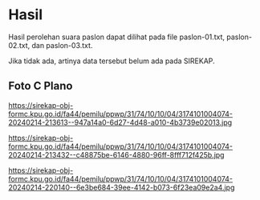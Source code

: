 # Hasil

Hasil perolehan suara paslon dapat dilihat pada file paslon-01.txt, paslon-02.txt, dan paslon-03.txt.

Jika tidak ada, artinya data tersebut belum ada pada SIREKAP.

## Foto C Plano

https://sirekap-obj-formc.kpu.go.id/fa44/pemilu/ppwp/31/74/10/10/04/3174101004074-20240214-213613--947a14a0-6d27-4d48-a010-4b3739e02013.jpg

https://sirekap-obj-formc.kpu.go.id/fa44/pemilu/ppwp/31/74/10/10/04/3174101004074-20240214-213432--c48875be-6146-4880-96ff-8fff712f425b.jpg

https://sirekap-obj-formc.kpu.go.id/fa44/pemilu/ppwp/31/74/10/10/04/3174101004074-20240214-220140--6e3be684-39ee-4142-b073-6f23ea09e2a4.jpg
